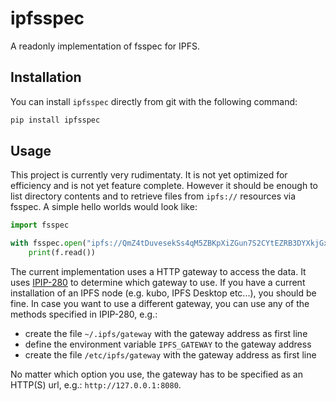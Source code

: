 # ipfsspec

A readonly implementation of fsspec for IPFS.

## Installation

You can install `ipfsspec` directly from git with the following command:
```bash
pip install ipfsspec
```

## Usage

This project is currently very rudimentaty. It is not yet optimized for efficiency and is not yet feature complete. However it should be enough to list directory contents and to retrieve files from `ipfs://` resources via fsspec. A simple hello worlds would look like:

```python
import fsspec

with fsspec.open("ipfs://QmZ4tDuvesekSs4qM5ZBKpXiZGun7S2CYtEZRB3DYXkjGx", "r") as f:
    print(f.read())
```

The current implementation uses a HTTP gateway to access the data. It uses [IPIP-280](https://github.com/ipfs/specs/pull/280) to determine which gateway to use. If you have a current installation of an IPFS node (e.g. kubo, IPFS Desktop etc...), you should be fine. In case you want to use a different gateway, you can use any of the methods specified in IPIP-280, e.g.:

* create the file `~/.ipfs/gateway` with the gateway address as first line
* define the environment variable `IPFS_GATEWAY` to the gateway address
* create the file `/etc/ipfs/gateway` with the gateway address as first line

No matter which option you use, the gateway has to be specified as an HTTP(S) url, e.g.: `http://127.0.0.1:8080`.
